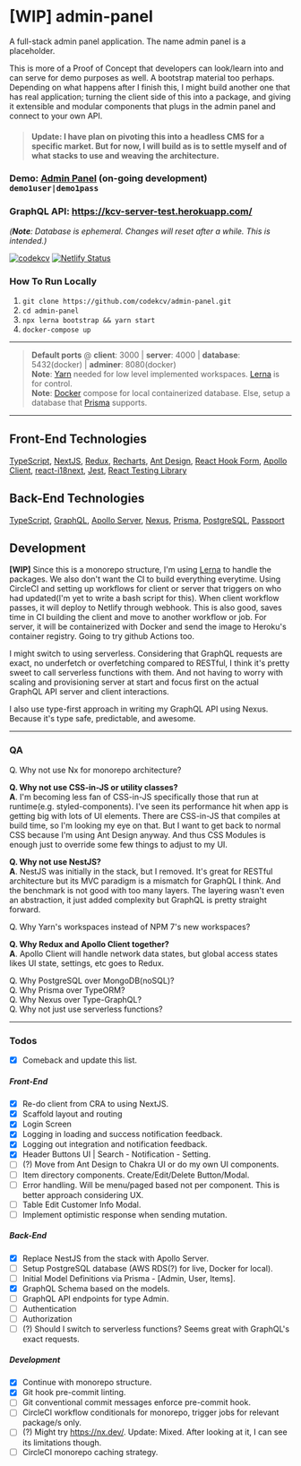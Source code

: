 # [WIP] admin-panel
A full-stack admin panel application. The name admin panel is a placeholder.

This is more of a Proof of Concept that developers can look/learn into and can serve for demo purposes as well. A bootstrap material too perhaps. Depending on what happens after I finish this, I might build another one that has real application; turning the client side of this into a package, and giving it extensible and modular components that plugs in the admin panel and connect to your own API.

> #### Update: I have plan on pivoting this into a headless CMS for a specific market. But for now, I will build as is to settle myself and of what stacks to use and weaving the architecture.

### Demo: <a href="https://kcv-admin-panel.netlify.app" target="_blank" rel="noopener noreferrer">Admin Panel</a> (on-going development) `demo1user|demo1pass`
### GraphQL API: https://kcv-server-test.herokuapp.com/
*(**Note**: Database is ephemeral. Changes will reset after a while. This is intended.)*


[![codekcv](https://circleci.com/gh/codekcv/admin-panel.svg?style=shield)](https://app.circleci.com/pipelines/github/codekcv/admin-panel) [![Netlify Status](https://api.netlify.com/api/v1/badges/1c25043f-9715-4b31-b377-bffcf4fdfa65/deploy-status)](https://app.netlify.com/sites/kcv-admin-panel/deploys)

### How To Run Locally
1. `git clone https://github.com/codekcv/admin-panel.git`
2. `cd admin-panel`
3. `npx lerna bootstrap && yarn start`
4. `docker-compose up`

---

> **Default ports** @ **client**: 3000 | **server**: 4000  |  **database**: 5432(docker) | **adminer**: 8080(docker)  
> **Note**: [Yarn](https://yarnpkg.com/) needed for low level implemented workspaces. [Lerna](https://github.com/lerna/lerna) is for control.  
> **Note**: [Docker](https://www.docker.com/) compose for local containerized database. Else, setup a database that [Prisma](https://www.prisma.io/) supports.

---

## Front-End Technologies
[TypeScript](https://www.typescriptlang.org/), [NextJS](https://nextjs.org/), [Redux](https://redux-toolkit.js.org/), [Recharts](https://recharts.org/), [Ant Design](https://ant.design/), [React Hook Form](https://react-hook-form.com/), [Apollo Client](https://www.apollographql.com/docs/react/), [react-i18next](https://react.i18next.com/), [Jest](https://jestjs.io/), [React Testing Library](https://testing-library.com/docs/react-testing-library/intro/)

## Back-End Technologies
[TypeScript](https://www.typescriptlang.org/), [GraphQL](https://graphql.org/), [Apollo Server](https://www.apollographql.com/docs/apollo-server/), [Nexus](https://nexusjs.org/), [Prisma](https://www.prisma.io/),  [PostgreSQL](https://www.postgresql.org/),  [Passport](http://www.passportjs.org/)  

## Development
**[WIP]** Since this is a monorepo structure, I'm using [Lerna](https://github.com/lerna/lerna) to handle the packages. We also don't want the CI to build everything everytime. Using CircleCI and setting up workflows for client or server that triggers on who had updated(I'm yet to write a bash script for this). When client workflow passes, it will deploy to Netlify through webhook. This is also good, saves time in CI building the client and move to another workflow or job. For server, it will be containerized with Docker and send the image to Heroku's container registry. Going to try github Actions too.

I might switch to using serverless. Considering that GraphQL requests are exact, no underfetch or overfetching compared to RESTful, I think it's pretty sweet to call serverless functions with them. And not having to worry with scaling and provisioning server at start and focus first on the actual GraphQL API server and client interactions.

I also use type-first approach in writing my GraphQL API using Nexus. Because it's type safe, predictable, and awesome.

---
### QA
Q. Why not use Nx for monorepo architecture?  

**Q. Why not use CSS-in-JS or utility classes?**  
**A**. I'm becoming less fan of CSS-in-JS specifically those that run at runtime(e.g. styled-components). I've seen its performance hit when app is getting big with lots of UI elements. There are CSS-in-JS that compiles at build time, so I'm looking my eye on that. But I want to get back to normal CSS because I'm using Ant Design anyway. And thus CSS Modules is enough just to override some few things to adjust to my UI.

**Q. Why not use NestJS?**  
**A**. NestJS was initially in the stack, but I removed. It's great for RESTful architecture but its MVC paradigm is a mismatch for GraphQL I think. And the benchmark is not good with too many layers. The layering wasn't even an abstraction, it just added complexity but GraphQL is pretty straight forward.

Q. Why Yarn's workspaces instead of NPM 7's new workspaces?  

**Q. Why Redux and Apollo Client together?**  
**A**. Apollo Client will handle network data states, but global access states likes UI state, settings, etc goes to Redux.

Q. Why PostgreSQL over MongoDB(noSQL)?  
Q. Why Prisma over TypeORM?  
Q. Why Nexus over Type-GraphQL?  
Q. Why not just use serverless functions?

---
### Todos
- [x] Comeback and update this list.

##### Front-End
- [x] Re-do client from CRA to using NextJS.
- [x] Scaffold layout and routing
- [x] Login Screen
- [x] Logging in loading and success notification feedback.
- [x] Logging out integration and notification feedback.
- [x] Header Buttons UI | Search - Notification - Setting.
- [ ] (?) Move from Ant Design to Chakra UI or do my own UI components.
- [ ] Item directory components. Create/Edit/Delete Button/Modal.
- [ ] Error handling. Will be menu/paged based not per component. This is better approach considering UX.
- [ ] Table Edit Customer Info Modal.
- [ ] Implement optimistic response when sending mutation.

##### Back-End
- [x] Replace NestJS from the stack with Apollo Server.
- [ ] Setup PostgreSQL database (AWS RDS(?) for live, Docker for local).
- [ ] Initial Model Definitions via Prisma - [Admin, User, Items].
- [x] GraphQL Schema based on the models.
- [ ] GraphQL API endpoints for type Admin.
- [ ] Authentication
- [ ] Authorization
- [ ] (?) Should I switch to serverless functions? Seems great with GraphQL's exact requests.

##### Development
- [x] Continue with monorepo structure.
- [x] Git hook pre-commit linting.
- [ ] Git conventional commit messages enforce pre-commit hook.
- [ ] CircleCI workflow conditionals for monorepo, trigger jobs for relevant package/s only.
- [ ] (?) Might try https://nx.dev/. Update: Mixed. After looking at it, I can see its limitations though.
- [ ] CircleCI monorepo caching strategy.
